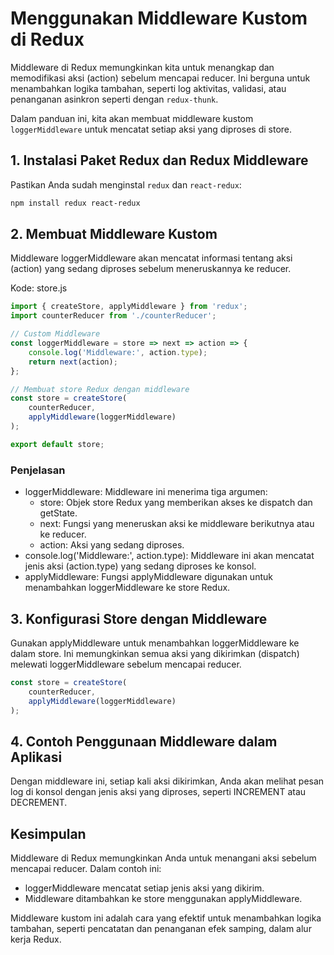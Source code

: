 # Menggunakan Middleware Kustom di Redux

Middleware di Redux memungkinkan kita untuk menangkap dan memodifikasi aksi (action) sebelum mencapai reducer. Ini berguna untuk menambahkan logika tambahan, seperti log aktivitas, validasi, atau penanganan asinkron seperti dengan `redux-thunk`.

Dalam panduan ini, kita akan membuat middleware kustom `loggerMiddleware` untuk mencatat setiap aksi yang diproses di store.

## 1. Instalasi Paket Redux dan Redux Middleware

Pastikan Anda sudah menginstal `redux` dan `react-redux`:
```bash
npm install redux react-redux
```
## 2. Membuat Middleware Kustom
Middleware loggerMiddleware akan mencatat informasi tentang aksi (action) yang sedang diproses sebelum meneruskannya ke reducer.

Kode: store.js
```javascript
import { createStore, applyMiddleware } from 'redux';
import counterReducer from './counterReducer';

// Custom Middleware
const loggerMiddleware = store => next => action => {
    console.log('Middleware:', action.type);
    return next(action);
};

// Membuat store Redux dengan middleware
const store = createStore(
    counterReducer,
    applyMiddleware(loggerMiddleware)
);

export default store;
```
### Penjelasan
- loggerMiddleware: Middleware ini menerima tiga argumen:
  - store: Objek store Redux yang memberikan akses ke dispatch dan getState.
  - next: Fungsi yang meneruskan aksi ke middleware berikutnya atau ke reducer.
  - action: Aksi yang sedang diproses.
- console.log('Middleware:', action.type): Middleware ini akan mencatat jenis aksi (action.type) yang sedang diproses ke konsol.
- applyMiddleware: Fungsi applyMiddleware digunakan untuk menambahkan loggerMiddleware ke store Redux.
## 3. Konfigurasi Store dengan Middleware
Gunakan applyMiddleware untuk menambahkan loggerMiddleware ke dalam store. Ini memungkinkan semua aksi yang dikirimkan (dispatch) melewati loggerMiddleware sebelum mencapai reducer.
```javascript
const store = createStore(
    counterReducer,
    applyMiddleware(loggerMiddleware)
);
```
## 4. Contoh Penggunaan Middleware dalam Aplikasi
Dengan middleware ini, setiap kali aksi dikirimkan, Anda akan melihat pesan log di konsol dengan jenis aksi yang diproses, seperti INCREMENT atau DECREMENT.
## Kesimpulan
Middleware di Redux memungkinkan Anda untuk menangani aksi sebelum mencapai reducer. Dalam contoh ini:
- loggerMiddleware mencatat setiap jenis aksi yang dikirim.
- Middleware ditambahkan ke store menggunakan applyMiddleware.

Middleware kustom ini adalah cara yang efektif untuk menambahkan logika tambahan, seperti pencatatan dan penanganan efek samping, dalam alur kerja Redux.